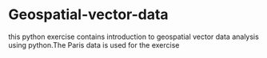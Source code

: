 # Geospatial-vector-data
this python exercise contains introduction to geospatial vector data analysis using python.The Paris data is used for the exercise
